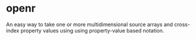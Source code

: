 # openr
An easy way to take one or more multidimensional source arrays and cross-index property values using using property-value based notation.
